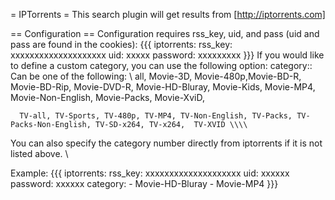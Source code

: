 = IPTorrents =
This search plugin will get results from [http://iptorrents.com]

== Configuration ==
Configuration requires rss_key, uid, and pass (uid and pass are found in the cookies):
{{{
iptorrents: 
  rss_key: xxxxxxxxxxxxxxxxxxxx
  uid: xxxxx
  password: xxxxxxxxx
}}}
If you would like to define a custom category, you can use the following option:
 category::
 Can be one of the following: \\
      all, Movie-3D, Movie-480p,Movie-BD-R, Movie-BD-Rip, Movie-DVD-R,
      Movie-HD-Bluray, Movie-Kids, Movie-MP4,
      Movie-Non-English, Movie-Packs, Movie-XviD,

      TV-all, TV-Sports, TV-480p, TV-MP4, TV-Non-English, TV-Packs, TV-Packs-Non-English, TV-SD-x264, TV-x264,	TV-XVID \\\\
 You can also specify the category number directly from iptorrents if it is not listed above. \\
 
Example:
{{{
iptorrents: 
  rss_key: xxxxxxxxxxxxxxxxxxxx
  uid: xxxxxx
  password: xxxxxx
  category: 
    - Movie-HD-Bluray
    - Movie-MP4
}}}